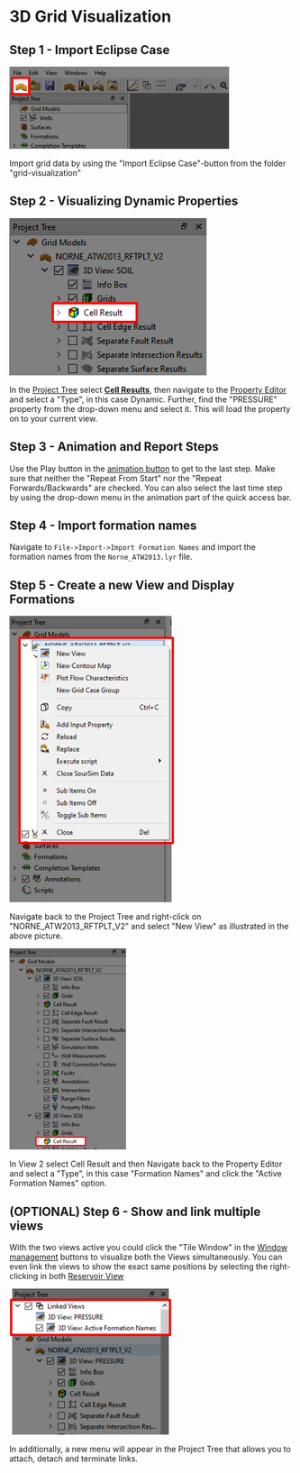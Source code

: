 # 3D Grid Visualization

## Step 1 - Import Eclipse Case

![Image](Resources/Pictures/import_eclipse.png)

Import grid data by using the "Import Eclipse Case"-button from the folder "grid-visualization"

## Step 2 - Visualizing Dynamic Properties

![Image](Resources/Pictures/cell_results.png)

In the [Project Tree](../graphical-user-interface/graphical-user-interface.md#project-tree) select [**Cell Results**](../graphical-user-interface/graphical-user-interface.md#cell-results), then navigate to the [Property Editor](../graphical-user-interface/graphical-user-interface.md#property-editor) and select a "Type", in this case Dynamic. Further, find the "PRESSURE" property from the drop-down menu and select it. This will load the property on to your current view.

## Step 3 - Animation and Report Steps

Use the Play button in the [animation button](../graphical-user-interface/graphical-user-interface.md#animation-buttons) to get to the last step. Make sure that neither the "Repeat From Start" nor the "Repeat Forwards/Backwards" are checked. You can also select the last time step by using the drop-down menu in the animation part of the quick access bar.

## Step 4 - Import formation names

Navigate to `File->Import->Import Formation Names` and import the formation names from the `Norne_ATW2013.lyr` file.

## Step 5 - Create a new View and Display Formations

![Image](Resources/Pictures/make_new_view.png)

Navigate back to the Project Tree and right-click on "NORNE_ATW2013_RFTPLT_V2" and select "New View" as illustrated in the above picture.

![Image](Resources/Pictures/view_2_cell_results.png)

In View 2 select Cell Result and then Navigate back to the Property Editor and select a "Type", in this case "Formation Names" and click the "Active Formation Names" option.

## (OPTIONAL) Step 6 - Show and link multiple views

With the two views active you could click the "Tile Window" in the [Window management](../graphical-user-interface/graphical-user-interface.md#window-management) buttons to visualize both the Views simultaneously. You can even link the views to show the exact same positions by selecting the right-clicking in both [Reservoir View](../graphical-user-interface/graphical-user-interface.md#reservoir-view) 

![Image](Resources/Pictures/link_view.png)

In additionally, a new menu will appear in the Project Tree that allows you to attach, detach and terminate links.
